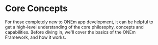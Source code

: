 # Core Concepts

For those completely new to ONEm app development, it can be helpful to get a high-level understanding of the core philosophy, concepts and capabilities. Before diving in, we'll cover the basics of the ONEm Framework, and how it works.


